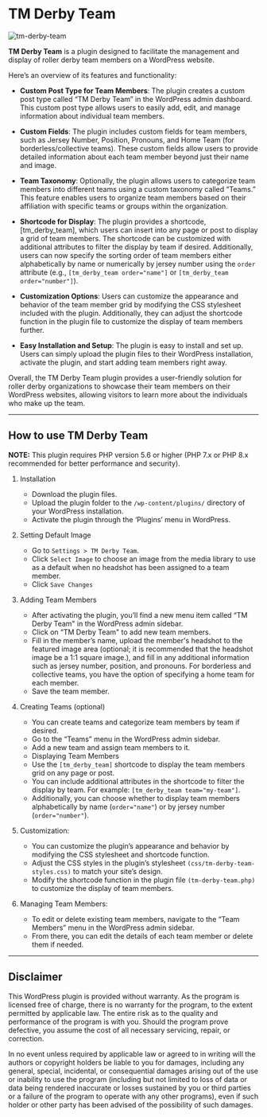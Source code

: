 # TM Derby Team

![tm-derby-team](https://github.com/heliogoodbye/TM-Derby-Team/assets/105381685/35ceb310-508e-4f64-97d7-b5fc3865d085)

**TM Derby Team** is a plugin designed to facilitate the management and display of roller derby team members on a WordPress website.

Here’s an overview of its features and functionality:

- **Custom Post Type for Team Members**: The plugin creates a custom post type called “TM Derby Team” in the WordPress admin dashboard. This custom post type allows users to easily add, edit, and manage information about individual team members.
  
- **Custom Fields**: The plugin includes custom fields for team members, such as Jersey Number, Position, Pronouns, and Home Team (for borderless/collective teams). These custom fields allow users to provide detailed information about each team member beyond just their name and image.
  
- **Team Taxonomy**: Optionally, the plugin allows users to categorize team members into different teams using a custom taxonomy called “Teams.” This feature enables users to organize team members based on their affiliation with specific teams or groups within the organization.
  
- **Shortcode for Display**: The plugin provides a shortcode, [tm_derby_team], which users can insert into any page or post to display a grid of team members. The shortcode can be customized with additional attributes to filter the display by team if desired. Additionally, users can now specify the sorting order of team members either alphabetically by name or numerically by jersey number using the `order` attribute (e.g., `[tm_derby_team order="name"]` or `[tm_derby_team order="number"]`).

- **Customization Options**: Users can customize the appearance and behavior of the team member grid by modifying the CSS stylesheet included with the plugin. Additionally, they can adjust the shortcode function in the plugin file to customize the display of team members further.
  
- **Easy Installation and Setup**: The plugin is easy to install and set up. Users can simply upload the plugin files to their WordPress installation, activate the plugin, and start adding team members right away.

Overall, the TM Derby Team plugin provides a user-friendly solution for roller derby organizations to showcase their team members on their WordPress websites, allowing visitors to learn more about the individuals who make up the team.

---
## How to use TM Derby Team

**NOTE:** This plugin requires PHP version 5.6 or higher (PHP 7.x or PHP 8.x recommended for better performance and security).

1. Installation
    - Download the plugin files.
    - Upload the plugin folder to the `/wp-content/plugins/` directory of your WordPress installation.
    - Activate the plugin through the ‘Plugins’ menu in WordPress.

2. Setting Default Image
    - Go to `Settings > TM Derby Team`.
    - Click `Select Image` to choose an image from the media library to use as a default when no headshot has been assigned to a team member.
    - Click `Save Changes`
           
3. Adding Team Members
    - After activating the plugin, you’ll find a new menu item called “TM Derby Team" in the WordPress admin sidebar.
    - Click on “TM Derby Team" to add new team members.
    - Fill in the member’s name, upload the member's headshot to the featured image area (optional; it is recommended that the headshot image be a 1:1 square image.), and fill in any additional information such as jersey number, position, and pronouns. For borderless and collective teams, you have the option of specifying a home team for each member. 
    - Save the team member.
4. Creating Teams (optional)
    - You can create teams and categorize team members by team if desired.
    - Go to the “Teams” menu in the WordPress admin sidebar.
    - Add a new team and assign team members to it.
    - Displaying Team Members
    - Use the `[tm_derby_team]` shortcode to display the team members grid on any page or post.
    - You can include additional attributes in the shortcode to filter the display by team. For example: `[tm_derby_team team="my-team"]`.
    - Additionally, you can choose whether to display team members alphabetically by name (`order="name"`) or by jersey number (`order="number"`).
5. Customization:
    - You can customize the plugin’s appearance and behavior by modifying the CSS stylesheet and shortcode function.
    - Adjust the CSS styles in the plugin’s stylesheet `(css/tm-derby-team-styles.css)` to match your site’s design.
    - Modify the shortcode function in the plugin file `(tm-derby-team.php)` to customize the display of team members.
6. Managing Team Members:
    - To edit or delete existing team members, navigate to the “Team Members” menu in the WordPress admin sidebar.
    - From there, you can edit the details of each team member or delete them if needed.

---

## Disclaimer

This WordPress plugin is provided without warranty. As the program is licensed free of charge, there is no warranty for the program, to the extent permitted by applicable law. The entire risk as to the quality and performance of the program is with you. Should the program prove defective, you assume the cost of all necessary servicing, repair, or correction.

In no event unless required by applicable law or agreed to in writing will the authors or copyright holders be liable to you for damages, including any general, special, incidental, or consequential damages arising out of the use or inability to use the program (including but not limited to loss of data or data being rendered inaccurate or losses sustained by you or third parties or a failure of the program to operate with any other programs), even if such holder or other party has been advised of the possibility of such damages.
